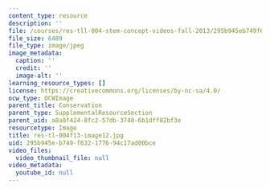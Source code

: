 ```yaml
---
content_type: resource
description: ''
file: /courses/res-tll-004-stem-concept-videos-fall-2013/295b945eb749f632177694c17ad00bce_res-tl-004f13-image12.jpg
file_size: 6489
file_type: image/jpeg
image_metadata:
  caption: ''
  credit: ''
  image-alt: ''
learning_resource_types: []
license: https://creativecommons.org/licenses/by-nc-sa/4.0/
ocw_type: OCWImage
parent_title: Conservation
parent_type: SupplementalResourceSection
parent_uid: a8a8f424-8fc2-57db-3740-6b1dff82bf3e
resourcetype: Image
title: res-tl-004f13-image12.jpg
uid: 295b945e-b749-f632-1776-94c17ad00bce
video_files:
  video_thumbnail_file: null
video_metadata:
  youtube_id: null
---
```

